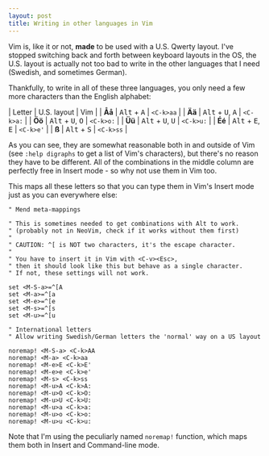 ```yaml
---
layout: post
title: Writing in other languages in Vim
---
```


Vim is, like it or not, **made** to be used with a U.S. Qwerty layout. I've stopped switching back and forth between keyboard layouts in the OS, the U.S. layout is actually not too bad to write in the other languages that I need (Swedish, and sometimes German).

Thankfully, to write in all of these three languages, you only need a few more characters than the English alphabet:

| Letter | U.S. layout                                 | Vim       |
| **Åå** | <kbd>Alt</kbd> + <kbd>A</kbd>               | `<C-k>aa` |
| **Ää** | <kbd>Alt</kbd> + <kbd>U</kbd>, <kbd>A</kbd> | `<C-k>a:` |
| **Öö** | <kbd>Alt</kbd> + <kbd>U</kbd>, <kbd>O</kbd> | `<C-k>o:` |
| **Üü** | <kbd>Alt</kbd> + <kbd>U</kbd>, <kbd>U</kbd> | `<C-k>u:` |
| **Éé** | <kbd>Alt</kbd> + <kbd>E</kbd>, <kbd>E</kbd> | `<C-k>e'` |
| **ß**  | <kbd>Alt</kbd> + <kbd>S</kbd>               | `<C-k>ss` |

As you can see, they are somewhat reasonable both in and outside of Vim (see `:help digraphs` to get a list of Vim's characters), but there's no reason they have to be different. All of the combinations in the middle column are perfectly free in Insert mode - so why not use them in Vim too.

This maps all these letters so that you can type them in Vim's Insert mode just as you can everywhere else:

```vimscript
" Mend meta-mappings

" This is sometimes needed to get combinations with Alt to work.
" (probably not in NeoVim, check if it works without them first)
"
" CAUTION: ^[ is NOT two characters, it's the escape character.
"
" You have to insert it in Vim with <C-v><Esc>,
" then it should look like this but behave as a single character.
" If not, these settings will not work.

set <M-S-a>=^[A
set <M-a>=^[a
set <M-e>=^[e
set <M-s>=^[s
set <M-u>=^[u

" International letters
" Allow writing Swedish/German letters the 'normal' way on a US layout

noremap! <M-S-a> <C-k>AA
noremap! <M-a> <C-k>aa
noremap! <M-e>E <C-k>E'
noremap! <M-e>e <C-k>e'
noremap! <M-s> <C-k>ss
noremap! <M-u>A <C-k>A:
noremap! <M-u>O <C-k>O:
noremap! <M-u>U <C-k>U:
noremap! <M-u>a <C-k>a:
noremap! <M-u>o <C-k>o:
noremap! <M-u>u <C-k>u:
```

Note that I'm using the peculiarly named `noremap!` function, which maps them both in Insert and Command-line mode.

